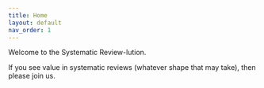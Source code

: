 ```yaml
---
title: Home
layout: default
nav_order: 1
---
```


Welcome to the Systematic Review-lution.

If you see value in systematic reviews (whatever shape that may take), then please join us. 



